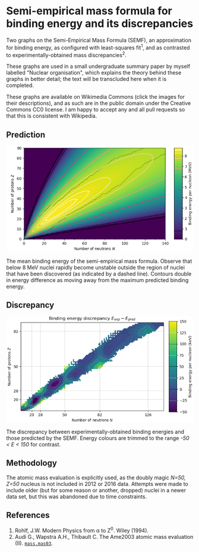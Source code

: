# Semi-empirical mass formula for binding energy and its discrepancies

Two graphs on the Semi-Empirical Mass Formula (SEMF), an approximation for binding energy, as configured with least-squares fit<sup>1</sup>, and as contrasted to experimentally-obtained mass discrepancies<sup>2</sup>.

These graphs are used in a small undergraduate summary paper by myself labelled "Nuclear organisation", which explains the theory behind these graphs in better detail; the text will be transcluded here when it is completed.

These graphs are available on Wikimedia Commons (click the images for their descriptions), and as such are in the public domain under the Creative Commons CC0 license. I am happy to accept any and all pull requests so that this is consistent with Wikipedia.

## Prediction
<a href="https://commons.wikimedia.org/wiki/File:Semi-empirical_mass_formula.png">
  <img src="prediction.png"/>
</a>

The mean binding energy of the semi-empirical mass formula. Observe that below 8 MeV nuclei rapidly become unstable outside the region of nuclei that have been discovered (as indicated by a dashed line). Contours double in energy difference as moving away from the maximum predicted binding energy. 

## Discrepancy
<a href="https://commons.wikimedia.org/wiki/File:Semi-empirical_mass_formula_discrepancy.png">
  <img src="discrepancy.png"/>
</a>

The discrepancy between experimentally-obtained binding energies and those predicted by the SEMF. Energy colours are trimmed to the range *-50 < E < 150* for contrast.

## Methodology

The atomic mass evaluation is explicitly used, as the doubly magic *N=50, Z=50* nucleus is not included in 2012 or 2016 data. Attempts were made to include older (but for some reason or another, dropped) nuclei in a newer data set, but this was abandoned due to time constraints.

## References

1. Rohlf, J.W. Modern Physics from &alpha; to Z<sup>0</sup>. Wiley (1994).
2. Audi G., Wapstra A.H., Thibault C. The Ame2003 atomic mass evaluation (II). [`mass.mas03`](http://www.oecd-nea.org/dbdata/data/mass-evals2003/mass.mas03).
